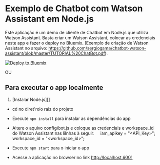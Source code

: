 # Exemplo de Chatbot com Watson Assistant em Node.js

Este aplicação é um demo de cliente de Chatbot em Node.js que utiliza Watson Assistant. Basta criar um Watson Assistant, colocar as credenciais neste app e fazer o deploy no Bluemix. (Exemplo de criação de Watson Assistant no arquivo: https://github.com/sergiogama/chatbot-watson-assistant/blob/master/TUTORIAL%20ChatBot.pdf).

[![Deploy to Bluemix](https://bluemix.net/deploy/button.png)](https://bluemix.net/deploy?repository=https://github.com/sergiogama/chatbot-watson-assistant)

OU

## Para executar o app localmente

1. [Instalar Node.js][]
+ cd no diret'roio raiz do projeto
+ Execute `npm install` para instalar as dependências do app
+ Altere o aquivo config/bot.js e coloque as credenciais e workspace_id do Watson Assistant nas lilnhas à seguir:
    
    iam_apikey = "<API_Key>";
    workspace_id = "<workspace_id>";

+ Execute `npm start` para o iniciar o app
+ Acesse a aplicação no browser no link <http://localhost:6001>

[Instale Node.js]: https://nodejs.org/en/download/
"# Conversation-demo" 
